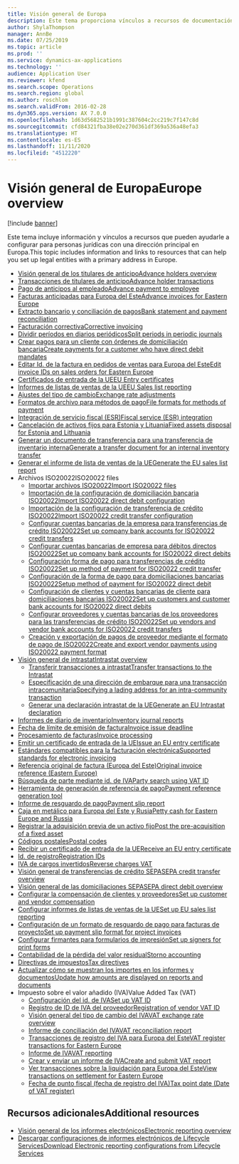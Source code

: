 ```yaml
---
title: Visión general de Europa
description: Este tema proporciona vínculos a recursos de documentación para Europa de Microsoft Dynamics 365 Finance.
author: ShylaThompson
manager: AnnBe
ms.date: 07/25/2019
ms.topic: article
ms.prod: ''
ms.service: dynamics-ax-applications
ms.technology: ''
audience: Application User
ms.reviewer: kfend
ms.search.scope: Operations
ms.search.region: global
ms.author: roschlom
ms.search.validFrom: 2016-02-28
ms.dyn365.ops.version: AX 7.0.0
ms.openlocfilehash: 1d63d5682521b1991c387604c2cc219c7f147c8d
ms.sourcegitcommit: cfd84321fba38e02e270d361df369a536a48efa3
ms.translationtype: HT
ms.contentlocale: es-ES
ms.lasthandoff: 11/11/2020
ms.locfileid: "4512220"
---
```

# <a name="europe-overview"></a><span data-ttu-id="11024-103">Visión general de Europa</span><span class="sxs-lookup"><span data-stu-id="11024-103">Europe overview</span></span>

[!include [banner](../includes/banner.md)]

<span data-ttu-id="11024-104">Este tema incluye información y vínculos a recursos que pueden ayudarle a configurar para personas jurídicas con una dirección principal en Europa.</span><span class="sxs-lookup"><span data-stu-id="11024-104">This topic includes information and links to resources that can help you set up legal entities with a primary address in Europe.</span></span> 

- [<span data-ttu-id="11024-105">Visión general de los titulares de anticipo</span><span class="sxs-lookup"><span data-stu-id="11024-105">Advance holders overview</span></span>](emea-advance-holders.md)
 - [<span data-ttu-id="11024-106">Transacciones de titulares de anticipo</span><span class="sxs-lookup"><span data-stu-id="11024-106">Advance holder transactions</span></span>](emea-advance-holders-transactions.md)
 - [<span data-ttu-id="11024-107">Pago de anticipos al empleado</span><span class="sxs-lookup"><span data-stu-id="11024-107">Advance payment to employee</span></span>](tasks/advance-payment-employee.md)
- [<span data-ttu-id="11024-108">Facturas anticipadas para Europa del Este</span><span class="sxs-lookup"><span data-stu-id="11024-108">Advance invoices for Eastern Europe</span></span>](emea-advance-invoice.md)
- [<span data-ttu-id="11024-109">Extracto bancario y conciliación de pagos</span><span class="sxs-lookup"><span data-stu-id="11024-109">Bank statement and payment reconciliation</span></span>](emea-bank-reconciliation.md)
- [<span data-ttu-id="11024-110">Facturación correctiva</span><span class="sxs-lookup"><span data-stu-id="11024-110">Corrective invoicing</span></span>](emea-corrective-invoice.md)
- [<span data-ttu-id="11024-111">Dividir períodos en diarios periódicos</span><span class="sxs-lookup"><span data-stu-id="11024-111">Split periods in periodic journals</span></span>](emea-create-post-periodic-journals.md)
- [<span data-ttu-id="11024-112">Crear pagos para un cliente con órdenes de domiciliación bancaria</span><span class="sxs-lookup"><span data-stu-id="11024-112">Create payments for a customer who have direct debit mandates</span></span>](tasks/create-payments-customers-who-have-direct-debit-mandates.md)
- [<span data-ttu-id="11024-113">Editar Id. de la factura en pedidos de ventas para Europa del Este</span><span class="sxs-lookup"><span data-stu-id="11024-113">Edit invoice IDs on sales orders for Eastern Europe</span></span>](emea-edit-invoice-id-sales-orders.md)
- [<span data-ttu-id="11024-114">Certificados de entrada de la UE</span><span class="sxs-lookup"><span data-stu-id="11024-114">EU Entry certificates</span></span>](emea-entry-certificates.md)
- [<span data-ttu-id="11024-115">Informes de listas de ventas de la UE</span><span class="sxs-lookup"><span data-stu-id="11024-115">EU Sales list reporting</span></span>](emea-eu-sales-list.md)
- [<span data-ttu-id="11024-116">Ajustes del tipo de cambio</span><span class="sxs-lookup"><span data-stu-id="11024-116">Exchange rate adjustments</span></span>](emea-exchange-rate-adjustments.md)
- [<span data-ttu-id="11024-117">Formatos de archivo para métodos de pago</span><span class="sxs-lookup"><span data-stu-id="11024-117">File formats for methods of payment</span></span>](emea-select-file-formats-for-the-method-of-payments.md)
- [<span data-ttu-id="11024-118">Integración de servicio fiscal (ESR)</span><span class="sxs-lookup"><span data-stu-id="11024-118">Fiscal service (ESR) integration</span></span>](emea-fiscal-service-integration.md)
- [<span data-ttu-id="11024-119">Cancelación de activos fijos para Estonia y Lituania</span><span class="sxs-lookup"><span data-stu-id="11024-119">Fixed assets disposal for Estonia and Lithuania</span></span>](emea-credit-note-reverse-fixed-asset-sale.md)
- [<span data-ttu-id="11024-120">Generar un documento de transferencia para una transferencia de inventario interna</span><span class="sxs-lookup"><span data-stu-id="11024-120">Generate a transfer document for an internal inventory transfer</span></span>](tasks/transfer-document-internal-inventory-transfer.md)
- [<span data-ttu-id="11024-121"> Generar el informe de lista de ventas de la UE</span><span class="sxs-lookup"><span data-stu-id="11024-121">Generate the EU sales list report</span></span>](tasks/eur-00011-eu-sales-list-report.md)
- <span data-ttu-id="11024-122">Archivos ISO20022</span><span class="sxs-lookup"><span data-stu-id="11024-122">ISO20022 files</span></span>
  - [<span data-ttu-id="11024-123">Importar archivos ISO20022</span><span class="sxs-lookup"><span data-stu-id="11024-123">Import ISO20022 files</span></span>](emea-ISO20022-file-formats.md)
  - [<span data-ttu-id="11024-124">Importación de la configuración de domiciliación bancaria ISO20022</span><span class="sxs-lookup"><span data-stu-id="11024-124">Import ISO20022 direct debit configuration</span></span>](tasks/import-iso20022-direct-debit-configuration.md)
  - [<span data-ttu-id="11024-125">Importación de la configuración de transferencia de crédito ISO20022</span><span class="sxs-lookup"><span data-stu-id="11024-125">Import ISO20022 credit transfer configuration</span></span>](tasks/import-iso20022-credit-transfer-configuration.md)
  - [<span data-ttu-id="11024-126">Configurar cuentas bancarias de la empresa para transferencias de crédito ISO20022</span><span class="sxs-lookup"><span data-stu-id="11024-126">Set up company bank accounts for ISO20022 credit transfers</span></span>](tasks/set-up-company-bank-accounts-iso20022-credit-transfers.md)
  - [<span data-ttu-id="11024-127">Configurar cuentas bancarias de empresa para débitos directos ISO20022</span><span class="sxs-lookup"><span data-stu-id="11024-127">Set up company bank accounts for ISO20022 direct debits</span></span>](tasks/set-up-company-bank-accounts-iso20022-direct-debits.md)
  - [<span data-ttu-id="11024-128">Configuración forma de pago para transferencias de crédito ISO20022</span><span class="sxs-lookup"><span data-stu-id="11024-128">Set up method of payment for ISO20022 credit transfer</span></span>](tasks/set-up-method-payment-iso20022-credit-transfer.md)
  - [<span data-ttu-id="11024-129">Configuración de la forma de pago para domiciliaciones bancarias ISO20022</span><span class="sxs-lookup"><span data-stu-id="11024-129">Setup method of payment for ISO20022 direct debit</span></span>](tasks/setup-method-payment-iso20022-direct-debit.md)
  - [<span data-ttu-id="11024-130">Configuración de clientes y cuentas bancarias de cliente para domiciliaciones bancarias ISO20022</span><span class="sxs-lookup"><span data-stu-id="11024-130">Set up customers and customer bank accounts for ISO20022 direct debits</span></span>](tasks/set-up-bank-accounts-iso20022-direct-debits.md)
  - [<span data-ttu-id="11024-131">Configurar proveedores y cuentas bancarias de los proveedores para las transferencias de crédito ISO20022</span><span class="sxs-lookup"><span data-stu-id="11024-131">Set up vendors and vendor bank accounts for ISO20022 credit transfers</span></span>](tasks/set-up-vendor-iso20022-credit-transfers.md)
  - [<span data-ttu-id="11024-132">Creación y exportación de pagos de proveedor mediante el formato de pago de ISO20022</span><span class="sxs-lookup"><span data-stu-id="11024-132">Create and export vendor payments using ISO20022 payment format</span></span>](tasks/create-export-vendor-payments-iso20022-payment-format.md)
- [<span data-ttu-id="11024-133">Visión general de intrastat</span><span class="sxs-lookup"><span data-stu-id="11024-133">Intrastat overview</span></span>](emea-intrastat.md)
  - [<span data-ttu-id="11024-134">Transferir transacciones a intrastat</span><span class="sxs-lookup"><span data-stu-id="11024-134">Transfer transactions to the Intrastat</span></span>](tasks/transfer-transactions-intrastat.md)
  - [<span data-ttu-id="11024-135">Especificación de una dirección de embarque para una transacción intracomunitaria</span><span class="sxs-lookup"><span data-stu-id="11024-135">Specifying a lading address for an intra-community transaction</span></span>](tasks/eur-00002-specify-lading-address-intra-community.md)
  - [<span data-ttu-id="11024-136">Generar una declaración intrastat de la UE</span><span class="sxs-lookup"><span data-stu-id="11024-136">Generate an EU Intrastat declaration</span></span>](tasks/eur-00002-eu-intrastat-declaration.md)
- [<span data-ttu-id="11024-137">Informes de diario de inventario</span><span class="sxs-lookup"><span data-stu-id="11024-137">Inventory journal reports</span></span>](emea-set-up-report-inventory-journal-names.md)
- [<span data-ttu-id="11024-138">Fecha de límite de emisión de factura</span><span class="sxs-lookup"><span data-stu-id="11024-138">Invoice issue deadline</span></span>](emea-invoice-issue-deadline.md)
- [<span data-ttu-id="11024-139">Procesamiento de facturas</span><span class="sxs-lookup"><span data-stu-id="11024-139">Invoice processing</span></span>](emea-invoice-processing.md)
- [<span data-ttu-id="11024-140">Emitir un certificado de entrada de la UE</span><span class="sxs-lookup"><span data-stu-id="11024-140">Issue an EU entry certificate</span></span>](tasks/eur-00012-issue-eu-entry-certificate.md)
- [<span data-ttu-id="11024-141">Estándares compatibles para la facturación electrónica</span><span class="sxs-lookup"><span data-stu-id="11024-141">Supported standards for electronic invoicing</span></span>](emea-oioubl-standards-electronic-invoicing.md)
- [<span data-ttu-id="11024-142">Referencia original de factura (Europa del Este)</span><span class="sxs-lookup"><span data-stu-id="11024-142">Original invoice reference (Eastern Europe)</span></span>](tasks/ee-00004-original-invoice-reference.md)
- [<span data-ttu-id="11024-143">Búsqueda de parte mediante id. de IVA</span><span class="sxs-lookup"><span data-stu-id="11024-143">Party search using VAT ID</span></span>](tasks/eur-00015-party-search-vat-id.md)
- [<span data-ttu-id="11024-144">Herramienta de generación de referencia de pago</span><span class="sxs-lookup"><span data-stu-id="11024-144">Payment reference generation tool</span></span>](tasks/ee-00015-payment-reference-generation-tool.md)
- [<span data-ttu-id="11024-145">Informe de resguardo de pago</span><span class="sxs-lookup"><span data-stu-id="11024-145">Payment slip report</span></span>](emea-eur-payment-slip-report-giro.md)
- [<span data-ttu-id="11024-146">Caja en metálico para Europa del Este y Rusia</span><span class="sxs-lookup"><span data-stu-id="11024-146">Petty cash for Eastern Europe and Russia</span></span>](emea-petty-cash.md)
- [<span data-ttu-id="11024-147">Registrar la adquisición previa de un activo fijo</span><span class="sxs-lookup"><span data-stu-id="11024-147">Post the pre-acquisition of a fixed asset</span></span>](emea-pre-acquisition-acquisition-fixed-asset.md)
- [<span data-ttu-id="11024-148">Códigos postales</span><span class="sxs-lookup"><span data-stu-id="11024-148">Postal codes</span></span>](emea-import-create-postal-codes-manually.md)
- [<span data-ttu-id="11024-149">Recibir un certificado de entrada de la UE</span><span class="sxs-lookup"><span data-stu-id="11024-149">Receive an EU entry certificate</span></span>](tasks/eur-00012-receive-eu-entry-certificate.md)
- [<span data-ttu-id="11024-150">Id. de registro</span><span class="sxs-lookup"><span data-stu-id="11024-150">Registration IDs</span></span>](emea-registration-ids.md)
- [<span data-ttu-id="11024-151">IVA de cargos invertidos</span><span class="sxs-lookup"><span data-stu-id="11024-151">Reverse charges VAT</span></span>](emea-reverse-charge.md)
- [<span data-ttu-id="11024-152">Visión general de transferencias de crédito SEPA</span><span class="sxs-lookup"><span data-stu-id="11024-152">SEPA credit transfer overview</span></span>](../accounts-payable/sepa-credit-transfer.md)
- [<span data-ttu-id="11024-153">Visión general de las domiciliaciones SEPA</span><span class="sxs-lookup"><span data-stu-id="11024-153">SEPA direct debit overview</span></span>](../accounts-receivable/sepa-direct-debit-overview.md)
- [<span data-ttu-id="11024-154">Configurar la compensación de clientes y proveedores</span><span class="sxs-lookup"><span data-stu-id="11024-154">Set up customer and vendor compensation</span></span>](emea-compensation-customer-vendor-transactions.md)
- [<span data-ttu-id="11024-155">Configurar informes de listas de ventas de la UE</span><span class="sxs-lookup"><span data-stu-id="11024-155">Set up EU sales list reporting</span></span>](tasks/eur-00011-eu-sales-list-reporting.md)
- [<span data-ttu-id="11024-156">Configuración de un formato de resguardo de pago para facturas de proyecto</span><span class="sxs-lookup"><span data-stu-id="11024-156">Set up payment slip format for project invoices</span></span>](tasks/set-up-payment-slip-format-project-invoices.md)
- [<span data-ttu-id="11024-157">Configurar firmantes para formularios de impresión</span><span class="sxs-lookup"><span data-stu-id="11024-157">Set up signers for print forms</span></span>](emea-set-up-signers-for-printing-forms.md)
- [<span data-ttu-id="11024-158">Contabilidad de la pérdida del valor residual</span><span class="sxs-lookup"><span data-stu-id="11024-158">Storno accounting</span></span>](emea-storno.md)
- [<span data-ttu-id="11024-159">Directivas de impuestos</span><span class="sxs-lookup"><span data-stu-id="11024-159">Tax directives</span></span>](emea-tax-directives.md)
- [<span data-ttu-id="11024-160">Actualizar cómo se muestran los importes en los informes y documentos</span><span class="sxs-lookup"><span data-stu-id="11024-160">Update how amounts are displayed on reports and documents</span></span>](emea-amount-printing-forms.md)
- <span data-ttu-id="11024-161">Impuesto sobre el valor añadido (IVA)</span><span class="sxs-lookup"><span data-stu-id="11024-161">Value Added Tax (VAT)</span></span>
  - [<span data-ttu-id="11024-162">Configuración del id. de IVA</span><span class="sxs-lookup"><span data-stu-id="11024-162">Set up VAT ID</span></span>](tasks/eur-00015-vat-id.md)
  - [<span data-ttu-id="11024-163">Registro de ID de IVA del proveedor</span><span class="sxs-lookup"><span data-stu-id="11024-163">Registration of vendor VAT ID</span></span>](tasks/eur-00015-registration-vendor-vat-id.md)
  - [<span data-ttu-id="11024-164">Visión general del tipo de cambio del IVA</span><span class="sxs-lookup"><span data-stu-id="11024-164">VAT exchange rate overview</span></span>](emea-vat-exchange-rate.md)
  - [<span data-ttu-id="11024-165">Informe de conciliación del IVA</span><span class="sxs-lookup"><span data-stu-id="11024-165">VAT reconciliation report</span></span>](tasks/eur-00018-vat-reconciliation-report.md)
  - [<span data-ttu-id="11024-166">Transacciones de registro del IVA para Europa del Este</span><span class="sxs-lookup"><span data-stu-id="11024-166">VAT register transactions for Eastern Europe</span></span>](emea-vat-register-transactions.md)
  - [<span data-ttu-id="11024-167">Informe de IVA</span><span class="sxs-lookup"><span data-stu-id="11024-167">VAT reporting</span></span>](emea-vat-reporting.md)
  - [<span data-ttu-id="11024-168">Crear y enviar un informe de IVA</span><span class="sxs-lookup"><span data-stu-id="11024-168">Create and submit VAT report</span></span>](tasks/create-submit-vat-report.md)
  - [<span data-ttu-id="11024-169">Ver transacciones sobre la liquidación para Europa del Este</span><span class="sxs-lookup"><span data-stu-id="11024-169">View transactions on settlement for Eastern Europe</span></span>](emea-transactions-settlement-form.md)
  - [<span data-ttu-id="11024-170">Fecha de punto fiscal (fecha de registro del IVA)</span><span class="sxs-lookup"><span data-stu-id="11024-170">Tax point date (Date of VAT register)</span></span>](emea-tax-point-date.md)

## <a name="additional-resources"></a><span data-ttu-id="11024-171">Recursos adicionales</span><span class="sxs-lookup"><span data-stu-id="11024-171">Additional resources</span></span>

- [<span data-ttu-id="11024-172">Visión general de los informes electrónicos</span><span class="sxs-lookup"><span data-stu-id="11024-172">Electronic reporting overview</span></span>](../../dev-itpro/analytics/general-electronic-reporting.md)
- [<span data-ttu-id="11024-173">Descargar configuraciones de informes electrónicos de Lifecycle Services</span><span class="sxs-lookup"><span data-stu-id="11024-173">Download Electronic reporting configurations from Lifecycle Services</span></span>](../../dev-itpro/analytics/download-electronic-reporting-configuration-lcs.md)
